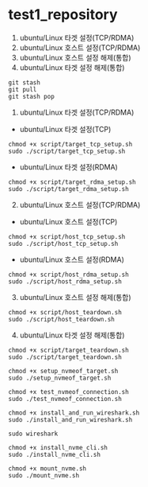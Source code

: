 # test1_repository

1. ubuntu/Linux 타겟 설정(TCP/RDMA)
2. ubuntu/Linux 호스트 설정(TCP/RDMA)
3. ubuntu/Linux 호스트 설정 해제(통합)
4. ubuntu/Linux 타겟 설정 해제(통합)

```
git stash
git pull
git stash pop
```

1. ubuntu/Linux 타겟 설정(TCP/RDMA)
- ubuntu/Linux 타겟 설정(TCP)
```
chmod +x script/target_tcp_setup.sh
sudo ./script/target_tcp_setup.sh
```
- ubuntu/Linux 타겟 설정(RDMA)
```
chmod +x script/target_rdma_setup.sh
sudo ./script/target_rdma_setup.sh
```
2. ubuntu/Linux 호스트 설정(TCP/RDMA)
- ubuntu/Linux 호스트 설정(TCP)
```
chmod +x script/host_tcp_setup.sh
sudo ./script/host_tcp_setup.sh
```
- ubuntu/Linux 호스트 설정(RDMA)
```
chmod +x script/host_rdma_setup.sh
sudo ./script/host_rdma_setup.sh
```
3. ubuntu/Linux 호스트 설정 해제(통합)
```
chmod +x script/host_teardown.sh
sudo ./script/host_teardown.sh
```
4. ubuntu/Linux 타겟 설정 해제(통합)
```
chmod +x script/target_teardown.sh
sudo ./script/target_teardown.sh
```


```
chmod +x setup_nvmeof_target.sh
sudo ./setup_nvmeof_target.sh

chmod +x test_nvmeof_connection.sh
sudo ./test_nvmeof_connection.sh

```

```
chmod +x install_and_run_wireshark.sh
sudo ./install_and_run_wireshark.sh

sudo wireshark
```

```
chmod +x install_nvme_cli.sh
sudo ./install_nvme_cli.sh
```

```
chmod +x mount_nvme.sh
sudo ./mount_nvme.sh
```